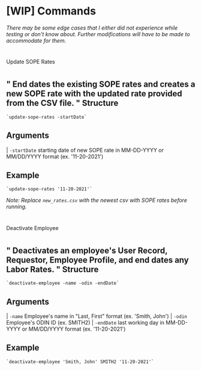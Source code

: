 [WIP] Commands
===
*There may be some edge cases that I either did not experience while testing or don't know about. Further modifications will have to be made to accommodate for them.*


#
Update SOPE Rates
#
"
End dates the existing SOPE rates and creates a new SOPE rate with the updated rate provided from the CSV file.
"
Structure
---
    `update-sope-rates -startDate`
Arguments
---
| `-startDate`      starting date of new SOPE rate in MM-DD-YYYY or MM/DD/YYYY format (ex. '11-20-2021')

Example
---

    `update-sope-rates '11-20-2021'`

*Note: Replace `new_rates.csv` with the newest csv with SOPE rates before running.*

#
Deactivate Employee
#
"
Deactivates an employee's User Record, Requestor, Employee Profile, and end dates any Labor Rates.
"
Structure
---
    `deactivate-employee -name -odin -endDate`
Arguments
---
| `-name`         Employee's name in "Last, First" format (ex. 'Smith, John')
| `-odin`         Employee's ODIN ID (ex. SMITH2)
| `-endDate`      last working day in MM-DD-YYYY or MM/DD/YYYY format (ex. '11-20-2021')

Example
---
    `deactivate-employee 'Smith, John' SMITH2 '11-20-2021'`